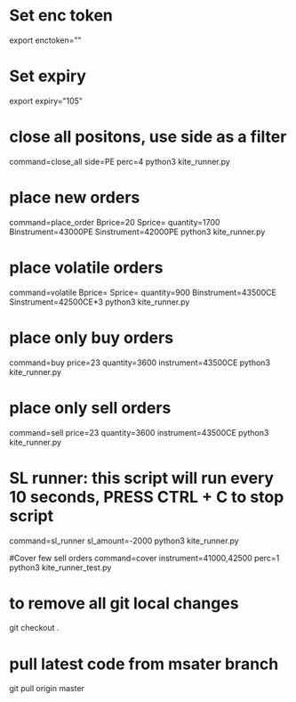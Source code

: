 

# Set enc token
export enctoken=""

# Set expiry
export expiry="105"

# close all positons, use side as a filter
command=close_all  side=PE perc=4 python3 kite_runner.py

# place new orders
command=place_order Bprice=20 Sprice= quantity=1700 Binstrument=43000PE Sinstrument=42000PE python3 kite_runner.py

# place volatile  orders
command=volatile Bprice= Sprice= quantity=900 Binstrument=43500CE Sinstrument=42500CE*3 python3 kite_runner.py

# place only buy orders
command=buy price=23 quantity=3600 instrument=43500CE  python3 kite_runner.py

# place only sell orders
command=sell price=23 quantity=3600 instrument=43500CE  python3 kite_runner.py


# SL runner: this script will run every 10 seconds, PRESS CTRL + C to stop script
command=sl_runner sl_amount=-2000 python3 kite_runner.py

#Cover few sell orders
command=cover instrument=41000,42500 perc=1 python3 kite_runner_test.py

# to remove all git local changes
git checkout .

# pull latest code from msater branch
git pull origin master
